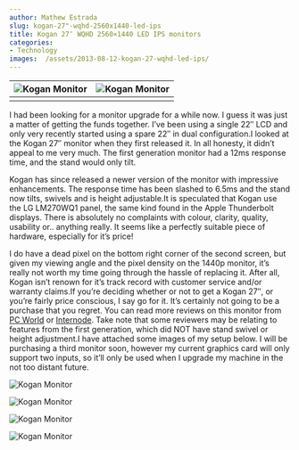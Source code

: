 ```yaml
---
author: Mathew Estrada
slug: kogan-27"-wqhd-2560x1440-led-ips
title: Kogan 27″ WQHD 2560×1440 LED IPS monitors
categories:
- Technology
images:  /assets/2013-08-12-kogan-27-wqhd-led-ips/
---
```


| ![Kogan Monitor]({{page.images}}kogan1.jpg) | ![Kogan Monitor]({{page.images}}kogan2.jpg) |
| ---------------------------------------- | ---------------------------------------- |
|                                          |                                          |

I had been looking for a monitor upgrade for a while now. I guess it was just a matter of getting the funds together. I’ve been using a single 22″ LCD and only very recently started using a spare 22″ in dual configuration.I looked at the Kogan 27″ monitor when they first released it. In all honesty, it didn’t appeal to me very much. The first generation monitor had a 12ms response time, and the stand would only tilt.
<!-- more -->

Kogan has since released a newer version of the monitor with impressive enhancements. The response time has been slashed to 6.5ms and the stand now tilts, swivels and is height adjustable.It is speculated that Kogan use the LG LM270WQ1 panel, the same kind found in the Apple Thunderbolt displays.
There is absolutely no complaints with colour, clarity, quality, usability or.. anything really. It seems like a perfectly suitable piece of hardware, especially for it’s price!

I do have a dead pixel on the bottom right corner of the second screen, but given my viewing angle and the pixel density on the 1440p monitor, it’s really not worth my time going through the hassle of replacing it. After all, Kogan isn’t renown for it’s track record with customer service and/or warranty claims.If you’re deciding whether or not to get a Kogan 27″, or you’re fairly price conscious, I say go for it. It’s certainly not going to be a purchase that you regret.
You can read more reviews on this monitor from [PC World](http://www.pcworld.idg.com.au/review/kogan/27_led_monitor/452678/) or [Internode](http://games.on.net/2013/04/massive-monitor-roundup-which-monitor-gives-you-the-best-gaming-experience/). Take note that some reviewers may be relating to features from the first generation, which did NOT have stand swivel or height adjustment.I have attached some images of my setup below. I will be purchasing a third monitor soon, however my current graphics card will only support two inputs, so it’ll only be used when I upgrade my machine in the not too distant future.

![Kogan Monitor]({{page.images}}kogan3.jpg)

![Kogan Monitor]({{page.images}}kogan4.jpg)

![Kogan Monitor]({{page.images}}kogan5.jpg)

![Kogan Monitor]({{page.images}}kogan6.jpg)